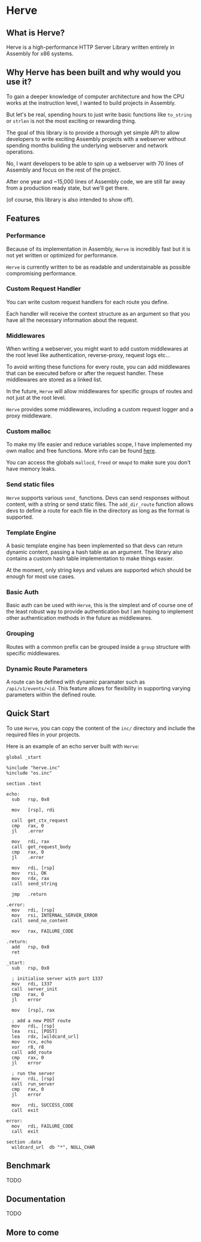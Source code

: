 # Herve

## What is Herve?

Herve is a high-performance HTTP Server Library written entirely in Assembly for x86 systems.

## Why Herve has been built and why would you use it?

To gain a deeper knowledge of computer architecture and how the CPU works at the instruction level, I wanted to build projects in Assembly.

But let's be real, spending hours to just write basic functions like `to_string` or `strlen` is not the most exciting or rewarding thing.

The goal of this library is to provide a thorough yet simple API to allow developers to write exciting Assembly projects with a webserver without spending months building the underlying webserver and network operations.

No, I want developers to be able to spin up a webserver with 70 lines of Assembly and focus on the rest of the project.

After one year and ~15,000 lines of Assembly code, we are still far away from a production ready state, but we'll get there.

(of course, this library is also intended to show off).

## Features

### Performance

Because of its implementation in Assembly, `Herve` is incredibly fast but it is not yet written or optimized for performance.

`Herve` is currently written to be as readable and understainable  as possible compromising performance.

### Custom Request Handler

You can write custom request handlers for each route you define.

Each handler will receive the context structure as an argument so that you have all the necessary information about the request.

### Middlewares

When writing a webserver, you might want to add custom middlewares at the root level like authentication, reverse-proxy, request logs etc...

To avoid writing these functions for every route, you can add middlewares that can be executed before or after the request handler. These middlewares are stored as a linked list.

In the future, `Herve` will allow middlewares for specific groups of routes and not just at the root level.

`Herve` provides some middlewares, including a custom request logger and a proxy middleware.

### Custom malloc

To make my life easier and reduce variables scope, I have implemented my own malloc and free functions. More info can be found [here](https://github.com/bla-ce/unstack).

You can access the globals `mallocd`, `freed` or `mmapd` to make sure you don't have memory leaks.

### Send static files

`Herve` supports various `send_` functions. Devs can send responses without content, with a string or send static files. The `add_dir_route` function allows devs to define a route for each file in the directory as long as the format is supported.

### Template Engine

A basic template engine has been implemented so that devs can return dynamic content, passing a hash table as an argument. The library also contains a custom hash table implementation to make things easier. 

At the moment, only string keys and values are supported which should be enough for most use cases.

### Basic Auth

Basic auth can be used with `Herve`, this is the simplest and of course one of the least robust way to provide authentication but I am hoping to implement other authentication methods in the future as middlewares.

### Grouping

Routes with a common prefix can be grouped inside a `group` structure with specific middlewares.

### Dynamic Route Parameters

A route can be defined with dynamic paramater such as `/api/v1/events/<id`. This feature allows for flexibility in supporting varying parameters within the defined route.

## Quick Start

To use `Herve`, you can copy the content of the `inc/` directory and include the required files in your projects. 

Here is an example of an echo server built with `Herve`:

```assembly
global _start

%include "herve.inc"
%include "os.inc"

section .text

echo:
  sub   rsp, 0x8

  mov   [rsp], rdi

  call  get_ctx_request
  cmp   rax, 0
  jl    .error

  mov   rdi, rax
  call  get_request_body
  cmp   rax, 0
  jl    .error

  mov   rdi, [rsp]
  mov   rsi, OK
  mov   rdx, rax
  call  send_string

  jmp   .return

.error:
  mov   rdi, [rsp] 
  mov   rsi, INTERNAL_SERVER_ERROR
  call  send_no_content

  mov   rax, FAILURE_CODE

.return:
  add   rsp, 0x8
  ret

_start:
  sub   rsp, 0x8

  ; initialise server with port 1337
  mov   rdi, 1337
  call  server_init
  cmp   rax, 0
  jl    error

  mov   [rsp], rax 

  ; add a new POST route
  mov   rdi, [rsp]
  lea   rsi, [POST]
  lea   rdx, [wildcard_url]
  mov   rcx, echo
  xor   r8, r8
  call  add_route
  cmp   rax, 0
  jl    error

  ; run the server
  mov   rdi, [rsp]
  call  run_server
  cmp   rax, 0
  jl    error

  mov   rdi, SUCCESS_CODE
  call  exit

error:
  mov   rdi, FAILURE_CODE
  call  exit
  
section .data
  wildcard_url  db "*", NULL_CHAR
```

## Benchmark

TODO

## Documentation

TODO

## More to come


